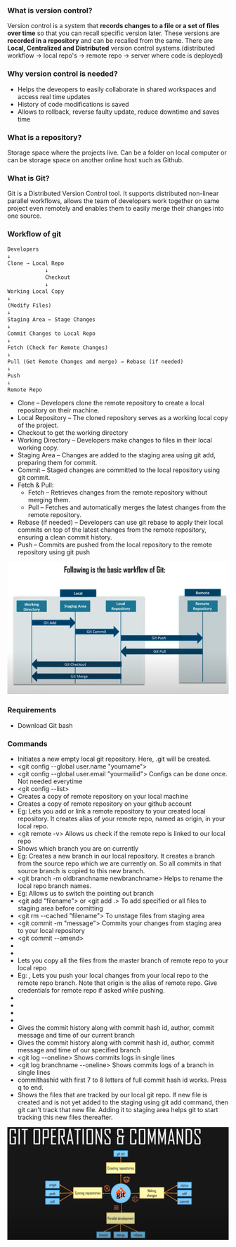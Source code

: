 ### What is version control?

Version control is a system that **records changes to a file or a set of files over time** so that you can recall specific version later. These versions are **recorded in a repository** and can be recalled from the same. There are **Local, Centralized and Distributed** version control systems.(distributed workflow -> local repo's -> remote repo -> server where code is deployed)

### Why version control is needed?

- Helps the deveopers to easily collaborate in shared workspaces and access real time updates
- History of code modifications is saved
- Allows to rollback, reverse faulty update, reduce downtime and saves time

### What is a repository?

Storage space where the projects live. Can be a folder on local computer or can be storage space on another online host such as Github.

### What is Git?

Git is a Distributed Version Control tool. It supports distributed non-linear parallel workflows, allows the team of developers work together on same project even remotely and enables them to easily merge their changes into one source.

### Workflow of git

    Developers
    ↓
    Clone → Local Repo
                ↓
                Checkout
                ↓
    Working Local Copy
    ↓
    (Modify Files)
    ↓
    Staging Area ← Stage Changes
    ↓
    Commit Changes to Local Repo
    ↓
    Fetch (Check for Remote Changes)
    ↓
    Pull (Get Remote Changes amd merge) → Rebase (if needed)
    ↓
    Push
    ↓
    Remote Repo

- Clone – Developers clone the remote repository to create a local repository on their machine.
- Local Repository – The cloned repository serves as a working local copy of the project.
- Checkout to get the working directory
- Working Directory – Developers make changes to files in their local working copy.
- Staging Area – Changes are added to the staging area using git add, preparing them for commit.
- Commit – Staged changes are committed to the local repository using git commit.
- Fetch & Pull:
  - Fetch – Retrieves changes from the remote repository without merging them.
  - Pull – Fetches and automatically merges the latest changes from the remote repository.
- Rebase (if needed) – Developers can use git rebase to apply their local commits on top of the latest changes from the remote repository, ensuring a clean commit history.
- Push – Commits are pushed from the local repository to the remote repository using git push

![workflow](images/workflow.png)

### Requirements

- Download Git bash

### Commands

- <git init>
  Initiates a new empty local git repository. Here, .git will be created.
- <git config --global user.name "yourname">
- <git config --global user.email "yourmailid">
  Configs can be done once. Not needed everytime
- <git config --list>
- <git clone>
  Creates a copy of remote repository on your local machine
- <git fork>
  Creates a copy of remote repository on your github account
- <git remote add origin repolink>
  Eg: <git remote add https://github.com/BhavanaMP/gitlearn.git>
  Lets you add or link a remote repository to your created local repository. It creates alias of your remote repo, named as origin, in your local repo.
- <git remote -v>
  Allows us check if the remote repo is linked to our local repo
- <git branch>
  Shows which branch you are on currently
- <git branch branchname>
  Eg: <git branch local-dev>
  Creates a new branch in our local repository. It creates a branch from the source repo which we are currently on. So all commits in that source branch is copied to this new branch.
- <git branch -m oldbranchname newbranchname>
  Helps to rename the local repo branch names.
- <git checkout branchname>
  Eg: <git checkout dev>
  Allows us to switch the pointing out branch
- <git add "filename"> or <git add .>
  To add specified or all files to staging area before comitting
- <git rm --cached "filename">
  To unstage files from staging area
- <git commit -m "message">
  Commits your changes from staging area to your local repository
- <git commit --amend>
- <git stash>
- <git cherrypick>
- <git pull origin master>
  Lets you copy all the files from the master branch of remote repo to your local repo
- <git push aliasofremoterepo branchname>
  Eg: <git push origin master>, <git push origin dev>
  Lets you push your local changes from your local repo to the remote repo branch. Note that origin is  the alias of remote repo.  Give credentials for remote repo if asked while pushing.
- <git rebase>
- <git merge branchname>
- <git fetch>
- <git status>
- <git log>
  Gives the commit history along with commit hash id, author, commit message and time of our current branch
- <git log branchname>
  Gives the commit history along with commit hash id, author, commit message and time of our specified branch
- <git log --oneline>
  Shows commits logs in single lines
- <git log branchname --oneline>
  Shows commits logs of a branch in single lines
- <git show commithashid>
  commithashid with first 7 to 8 letters of full commit hash id works. Press q to end.
- <git ls-files>
  Shows the files that are tracked by our local git repo. If new file is created and is not yet added to the staging using git add command, then git can't track that new file. Adding it to staging area helps git to start tracking this new files thereafter.

![workflow](images/git_basic_commands.png)
